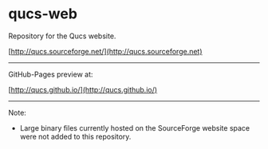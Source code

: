 qucs-web
========

Repository for the Qucs website.

[http://qucs.sourceforge.net/](http://qucs.sourceforge.net)

---

GitHub-Pages preview at:

[http://qucs.github.io/](http://qucs.github.io/)

---

Note:
 * Large binary files currently hosted on the SourceForge website space were not added to this repository.
